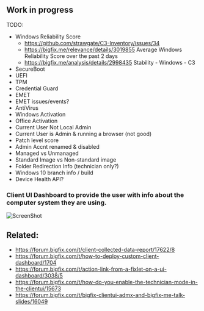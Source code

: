 ## Work in progress

TODO:
- Windows Reliability Score
  - https://github.com/strawgate/C3-Inventory/issues/34
  - https://bigfix.me/relevance/details/3019855 Average Windows Reliability Score over the past 2 days
  - https://bigfix.me/analysis/details/2998435 Stability - Windows - C3
- SecureBoot
- UEFI
- TPM
- Credential Guard
- EMET
- EMET issues/events?
- AntiVirus
- Windows Activation
- Office Activation
- Current User Not Local Admin
- Current User is Admin & running a browser (not good)
- Patch level score
- Admin Accnt renamed & disabled
- Managed vs Unmanaged
- Standard Image vs Non-standard image
- Folder Redirection Info (technician only?)
- Windows 10 branch info / build
- Device Health API?

### Client UI Dashboard to provide the user with info about the computer system they are using.

![ScreenShot](http://jgstew.github.io/images/BigFix_ClientUI_Dashboard_Info_WorkInProgress.PNG)

## Related:

- https://forum.bigfix.com/t/client-collected-data-report/17622/8
- https://forum.bigfix.com/t/how-to-deploy-custom-client-dashboard/1704
- https://forum.bigfix.com/t/action-link-from-a-fixlet-on-a-ui-dashboard/3038/5
- https://forum.bigfix.com/t/how-do-you-enable-the-technician-mode-in-the-clientui/15673
- https://forum.bigfix.com/t/bigfix-clientui-admx-and-bigfix-me-talk-slides/16049
